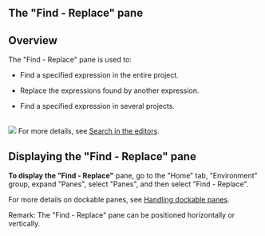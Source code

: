 


## The "Find - Replace" pane
			



<a name="NOTE1"></a>
<a name="NOTE1_1"></a>


## Overview
<a name="overview_ELTTEXTE000096"></a>
The "Find - Replace" pane is used to:

- Find a specified expression in the entire project.

- Replace the expressions found by another expression. 

- Find a specified expression in several projects.

<br>![](https://doc.pcsoft.fr/en-US/images/image.awp?langid=3&name=Rechercher_Volet1.gif&type=thumb)
For more details, see [Search in the editors](../Editeurs/9000150.md). 

<a name="NOTE2"></a>
<a name="NOTE2_1"></a>


## Displaying the "Find - Replace" pane
<a name="displaying_the_find_replace_pane_ELTTEXTE000120"></a>
**To display the "Find - Replace"** pane, go to the "Home" tab, "Environment" group, expand "Panes", select "Panes", and then select "Find - Replace".

For more details on dockable panes, see [Handling dockable panes](../Editeurs/2027001.md). 

Remark: The "Find - Replace" pane can be positioned horizontally or vertically.


